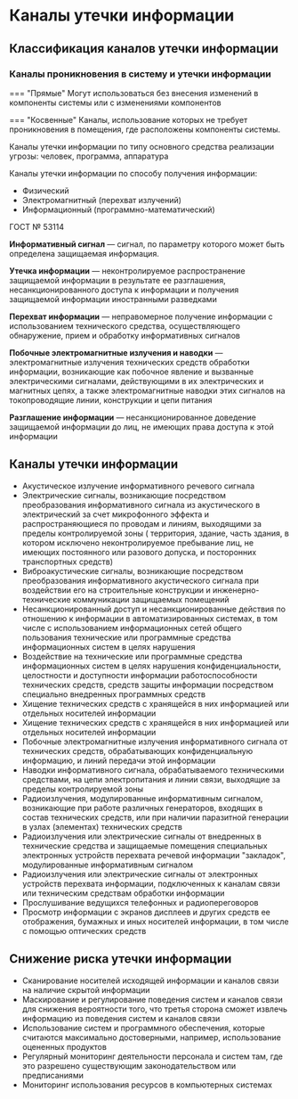 # Каналы утечки информации

## Классификация каналов утечки информации

### Каналы проникновения в систему и утечки информации

=== "Прямые"
    Могут использоваться без внесения изменений в компоненты системы или с изменениями компонентов

=== "Косвенные"
    Каналы, использование которых не требует проникновения в помещения, где расположены компоненты системы.

Каналы утечки информации по типу основного средства реализации угрозы: человек, программа, аппаратура

Каналы утечки информации по способу получения информации:

- Физический
- Электромагнитный (перехват излучений)
- Информационный (программно-математический)

ГОСТ № 53114

**Информативный сигнал** — сигнал, по параметру которого может быть определена защищаемая информация.

**Утечка информации** — неконтролируемое распространение защищаемой информации в результате ее разглашения,
несанкционированного доступа к информации и получения защищаемой информации иностранными разведками

**Перехват информации** — неправомерное получение информации с использованием технического средства, осуществляющего
обнаружение, прием и обработку информативных сигналов

**Побочные электромагнитные излучения и наводки** — электромагнитные излучения технических средств обработки информации,
возникающие как побочное явление и вызванные электрическими сигналами, действующими в их электрических и магнитных
цепях, а также электромагнитные наводки этих сигналов на токопроводящие линии, конструкции и цепи питания

**Разглашение информации** — несанкционированное доведение защищаемой информации до лиц, не имеющих права доступа к этой
информации

## Каналы утечки информации

- Акустическое излучение информативного речевого сигнала
- Электрические сигналы, возникающие посредством преобразования информативного сигнала из акустического в электрический
  за счет микрофонного эффекта и распространяющиеся по проводам и линиям, выходящими за пределы контролируемой зоны (
  территория, здание, часть здания, в котором исключено неконтролируемое пребывание лиц, не имеющих постоянного или
  разового допуска, и посторонних транспортных средств)
- Виброакустические сигналы, возникающие посредством преобразования информативного акустического сигнала при воздействии
  его на строительные конструкции и инженерно-технические коммуникации защищаемых помещений
- Несанкционированный доступ и несанкционированные действия по отношению к информации в автоматизированных системах, в
  том числе с использованием информационных сетей общего пользования технические или программные средства информационных
  систем в целях нарушения
- Воздействие на технические или программные средства информационных систем в целях нарушения конфиденциальности,
  целостности и доступности информации работоспособности технических средств, средств защиты информации посредством
  специально внедренных программных средств
- Хищение технических средств с хранящейся в них информацией или отдельных носителей информации
- Хищение технических средств с хранящейся в них информацией или отдельных носителей информации
- Побочные электромагнитные излучения информативного сигнала от технических средств, обрабатывающих конфиденциальную
  информацию, и линий передачи этой информации
- Наводки информативного сигнала, обрабатываемого техническими средствами, на цепи электропитания и линии связи,
  выходящие за пределы контролируемой зоны
- Радиоизлучения, модулированные информативным сигналом, возникающие при работе различных генераторов, входящих в состав
  технических средств, или при наличии паразитной генерации в узлах (элементах) технических средств
- Радиоизлучения или электрические сигналы от внедренных в технические средства и защищаемые помещения специальных
  электронных устройств перехвата речевой информации "закладок", модулированные информативным сигналом
- Радиоизлучения или электрические сигналы от электронных устройств перехвата информации, подключенных к каналам связи
  или техническим средствам обработки информации
- Прослушивание ведущихся телефонных и радиопереговоров
- Просмотр информации с экранов дисплеев и других средств ее отображения, бумажных и иных носителей информации, в том
  числе с помощью оптических средств

## Снижение риска утечки информации

- Сканирование носителей исходящей информации и каналов связи на наличие скрытой информации
- Маскирование и регулирование поведения систем и каналов связи для снижения вероятности того, что третья сторона сможет
  извлечь информацию из поведения систем и каналов связи
- Использование систем и программного обеспечения, которые считаются максимально достоверными, например, использование
  оцененных продуктов
- Регулярный мониторинг деятельности персонала и систем там, где это разрешено существующим законодательством или
  предписаниями
- Мониторинг использования ресурсов в компьютерных системах